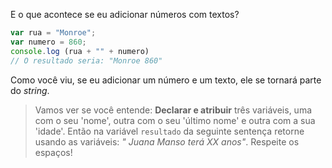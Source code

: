 E o que acontece se eu adicionar números com textos?

```javascript
var rua = "Monroe";
var numero = 860;
console.log (rua + "" + numero)
// O resultado seria: "Monroe 860"
```
Como você viu, se eu adicionar um número e um texto, ele se tornará parte do _string_.


> Vamos ver se você entende: **Declarar e atribuir** três variáveis, uma com o seu 'nome', outra com o seu 'último nome' e outra com a sua 'idade'. Então na variável `resultado` da seguinte sentença retorne usando as variáveis: _" Juana Manso terá XX anos"_. Respeite os espaços!
